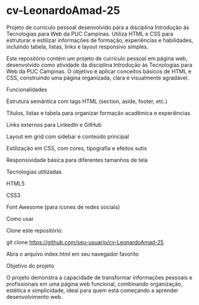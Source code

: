# cv-LeonardoAmad-25
Projeto de currículo pessoal desenvolvido para a disciplina Introdução às Tecnologias para Web da PUC Campinas. Utiliza HTML e CSS para estruturar e estilizar informações de formação, experiências e habilidades, incluindo tabela, listas, links e layout responsivo simples.

Este repositório contém um projeto de currículo pessoal em página web, desenvolvido como atividade da disciplina Introdução às Tecnologias para Web da PUC Campinas. O objetivo é aplicar conceitos básicos de HTML e CSS, construindo uma página organizada, clara e visualmente agradável.

Funcionalidades

Estrutura semântica com tags HTML (section, aside, footer, etc.)

Títulos, listas e tabela para organizar formação acadêmica e experiências

Links externos para LinkedIn e GitHub

Layout em grid com sidebar e conteúdo principal

Estilização em CSS, com cores, tipografia e efeitos sutis

Responsividade básica para diferentes tamanhos de tela

Tecnologias utilizadas

HTML5

CSS3

Font Awesome (para ícones de redes sociais)

Como usar

Clone este repositório:

git clone https://github.com/seu-usuario/cv-LeonardoAmad-25


Abra o arquivo index.html em seu navegador favorito

Objetivo do projeto

O projeto demonstra a capacidade de transformar informações pessoais e profissionais em uma página web funcional, combinando organização, estética e simplicidade, ideal para quem está começando a aprender desenvolvimento web.
